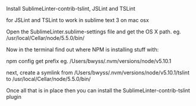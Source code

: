 Install SublimeLinter-contrib-tslint, JSLint and TSLint

for JSLint and TSLint to work in sublime text 3 on mac osx

Open the SublimeLinter.sublime-settings file and get the OS X path. 
eg. /usr/local/Cellar/node/5.5.0/bin/

Now in the terminal find out where NPM is installing stuff with:

npm config get prefix
eg. 
/Users/bwyss/.nvm/versions/node/v5.10.1

next, create a symlink from /Users/bwyss/.nvm/versions/node/v5.10.1/tslint to /usr/local/Cellar/node/5.5.0/bin/

Once all that is in place then you can install the SublimeLinter-contrib-tslint
plugin

